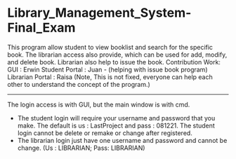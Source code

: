 # Library_Management_System-Final_Exam
This program allow student to view booklist and search for the specific book. The librarian access also provide, which can be used for add, modify, and delete book. Librarian also help to issue the book.
Contribution Work:
GUI : Erwin
Student Portal : Juan - (helping with issue book program)
Librarian Portal : Raisa 
(Note, This is not fixed, everyone can help each other to understand the concept of the program.)

********************************************************************************************************

The login access is with GUI, but the main window is with cmd.
  - The student login will require your username and password that you make. The default is us : LastProject and pass : 081221. The student login cannot be delete or remake or       change after registered.
  - The librarian login just have one username and password and cannot be change. (Us : LIBRARIAN; Pass: LIBRARIAN)
 
